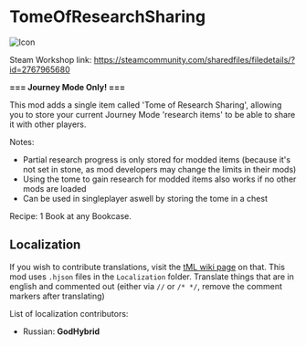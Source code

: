 # TomeOfResearchSharing

![Icon](https://raw.githubusercontent.com/direwolf420/TomeOfResearchSharing/master/icon.png)

Steam Workshop link: https://steamcommunity.com/sharedfiles/filedetails/?id=2767965680

**=== Journey Mode Only! ===**

This mod adds a single item called 'Tome of Research Sharing', allowing you to store your current Journey Mode 'research items' to be able to share it with other players.

Notes:
* Partial research progress is only stored for modded items (because it's not set in stone, as mod developers may change the limits in their mods)
* Using the tome to gain research for modded items also works if no other mods are loaded
* Can be used in singleplayer aswell by storing the tome in a chest

Recipe: 1 Book at any Bookcase.

## Localization
If you wish to contribute translations, visit the [tML wiki page](https://github.com/tModLoader/tModLoader/wiki/Contributing-Localization) on that.
This mod uses `.hjson` files in the `Localization` folder.
Translate things that are in english and commented out (either via `//` or `/* */`, remove the comment markers after translating)

List of localization contributors:
* Russian: **GodHybrid**
